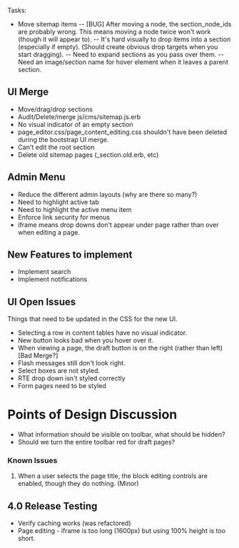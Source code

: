 Tasks:

- Move sitemap items
-- [BUG] After moving a node, the section_node_ids are probably wrong. This means moving a node twice won't work (though it will appear to).
-- It's hard visually to drop items into a section (especially if empty). (Should create obvious drop targets when you start dragging).
-- Need to expand sections as you pass over them.
-- Need an image/section name for hover element when it leaves a parent section.

## UI Merge

* Move/drag/drop sections
* Audit/Delete/merge js/cms/sitemap.js.erb
* No visual indicator of an empty section
* page_editor.css/page_content_editing.css shouldn't have been deleted during the bootstrap UI merge.
* Can't edit the root section
* Delete old sitemap pages (_section.old.erb, etc)

## Admin Menu
* Reduce the different admin layouts (why are there so many?)
* Need to highlight active tab
* Need to highlight the active menu item
* Enforce link security for menus
* iframe means drop downs don't appear under page rather than over when editing a page.

## New Features to implement

* Implement search
* Implement notifications

## UI Open Issues

Things that need to be updated in the CSS for the new UI.

* Selecting a row in content tables have no visual indicator.
* New button looks bad when you hover over it.
* When viewing a page, the draft button is on the right (rather than left) [Bad Merge?]
* Flash messages still don't look right.
* Select boxes are not styled.
* RTE drop down isn't styled correctly
* Form pages need to be styled



# Points of Design Discussion

* What information should be visible on toolbar, what should be hidden?
* Should we turn the entire toolbar red for draft pages?

### Known Issues

1. When a user selects the page title, the block editing controls are enabled, though they do nothing. (Minor)

## 4.0 Release Testing

* Verify caching works (was refactored)
* Page editing - iframe is too long (1600px) but using 100% height is too short.

